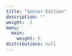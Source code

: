 ```yaml
---
title: "Sensor Edition"
description: ""
weight: -1
menu:
  main:
    weight: 5
distributions: null
---
```

